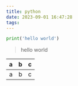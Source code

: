 ```yaml
---
title: python
date: 2023-09-01 16:47:28
tags:
---
```



```python
print('hello world')
```

> hello world

| a | b | c |
| :---: | :---: | :---: |
| a | b | c |